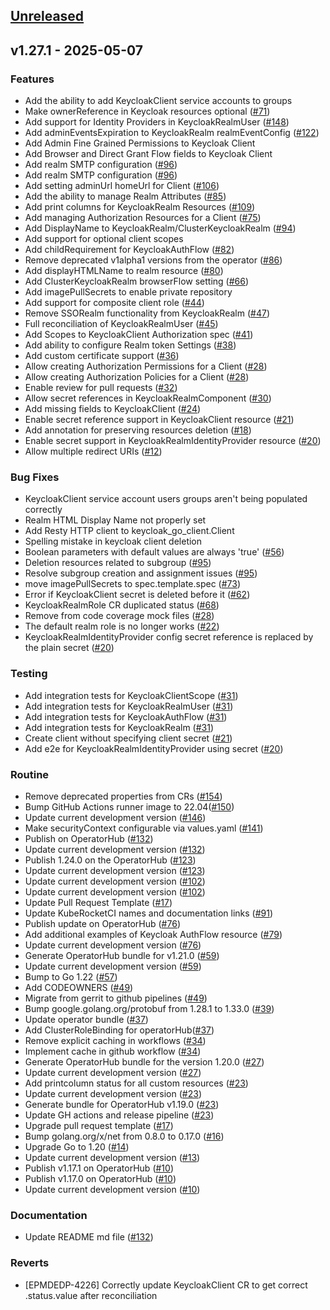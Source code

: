 <a name="unreleased"></a>
## [Unreleased]


<a name="v1.27.1"></a>
## v1.27.1 - 2025-05-07
### Features
- Add the ability to add KeycloakClient service accounts to groups
- Make ownerReference in Keycloak resources optional ([#71](https://github.com/epam/edp-keycloak-operator/issues/71))
- Add support for Identity Providers in KeycloakRealmUser ([#148](https://github.com/epam/edp-keycloak-operator/issues/148))
- Add adminEventsExpiration to KeycloakRealm realmEventConfig ([#122](https://github.com/epam/edp-keycloak-operator/issues/122))
- Add Admin Fine Grained Permissions to Keycloak Client
- Add Browser and Direct Grant Flow fields to Keycloak Client
- Add realm SMTP configuration ([#96](https://github.com/epam/edp-keycloak-operator/issues/96))
- Add realm SMTP configuration ([#96](https://github.com/epam/edp-keycloak-operator/issues/96))
- Add setting adminUrl homeUrl for Client ([#106](https://github.com/epam/edp-keycloak-operator/issues/106))
- Add the ability to manage Realm Attributes ([#85](https://github.com/epam/edp-keycloak-operator/issues/85))
- Add print columns for KeycloakRealm Resources ([#109](https://github.com/epam/edp-keycloak-operator/issues/109))
- Add managing Authorization Resources for a Client ([#75](https://github.com/epam/edp-keycloak-operator/issues/75))
- Add DisplayName to KeycloakRealm/ClusterKeycloakRealm ([#94](https://github.com/epam/edp-keycloak-operator/issues/94))
- Add support for optional client scopes
- Add childRequirement for KeycloakAuthFlow ([#82](https://github.com/epam/edp-keycloak-operator/issues/82))
- Remove deprecated v1alpha1 versions from the operator ([#86](https://github.com/epam/edp-keycloak-operator/issues/86))
- Add displayHTMLName to realm resource ([#80](https://github.com/epam/edp-keycloak-operator/issues/80))
- Add ClusterKeycloakRealm browserFlow setting ([#66](https://github.com/epam/edp-keycloak-operator/issues/66))
- Add imagePullSecrets to enable private repository
- Add support for composite client role ([#44](https://github.com/epam/edp-keycloak-operator/issues/44))
- Remove SSORealm functionality from KeycloakRealm ([#47](https://github.com/epam/edp-keycloak-operator/issues/47))
- Full reconciliation of KeycloakRealmUser  ([#45](https://github.com/epam/edp-keycloak-operator/issues/45))
- Add Scopes to KeycloakClient Authorization spec ([#41](https://github.com/epam/edp-keycloak-operator/issues/41))
- Add ability to configure Realm token Settings ([#38](https://github.com/epam/edp-keycloak-operator/issues/38))
- Add custom certificate support ([#36](https://github.com/epam/edp-keycloak-operator/issues/36))
- Allow creating Authorization Permissions for a Client ([#28](https://github.com/epam/edp-keycloak-operator/issues/28))
- Allow creating Authorization Policies for a Client ([#28](https://github.com/epam/edp-keycloak-operator/issues/28))
- Enable review for pull requests ([#32](https://github.com/epam/edp-keycloak-operator/issues/32))
- Allow secret references in KeycloakRealmComponent ([#30](https://github.com/epam/edp-keycloak-operator/issues/30))
- Add missing fields to KeycloakClient ([#24](https://github.com/epam/edp-keycloak-operator/issues/24))
- Enable secret reference support in KeycloakClient resource ([#21](https://github.com/epam/edp-keycloak-operator/issues/21))
- Add annotation for preserving resources deletion ([#18](https://github.com/epam/edp-keycloak-operator/issues/18))
- Enable secret support in KeycloakRealmIdentityProvider resource ([#20](https://github.com/epam/edp-keycloak-operator/issues/20))
- Allow multiple redirect URIs ([#12](https://github.com/epam/edp-keycloak-operator/issues/12))

### Bug Fixes
- KeycloakClient service account users groups aren't being populated correctly
- Realm HTML Display Name not properly set
- Add Resty HTTP client to keycloak_go_client.Client
- Spelling mistake in keycloak client deletion
- Boolean parameters with default values are always 'true' ([#56](https://github.com/epam/edp-keycloak-operator/issues/56))
- Deletion resources related to subgroup ([#95](https://github.com/epam/edp-keycloak-operator/issues/95))
- Resolve subgroup creation and assignment issues ([#95](https://github.com/epam/edp-keycloak-operator/issues/95))
- move imagePullSecrets to spec.template.spec ([#73](https://github.com/epam/edp-keycloak-operator/issues/73))
- Error if KeycloakClient secret is deleted before it ([#62](https://github.com/epam/edp-keycloak-operator/issues/62))
- KeycloakRealmRole CR duplicated status ([#68](https://github.com/epam/edp-keycloak-operator/issues/68))
- Remove from code coverage mock files ([#28](https://github.com/epam/edp-keycloak-operator/issues/28))
- The default realm role is no longer works ([#22](https://github.com/epam/edp-keycloak-operator/issues/22))
- KeycloakRealmIdentityProvider config secret reference is replaced by the plain secret ([#20](https://github.com/epam/edp-keycloak-operator/issues/20))

### Testing
- Add integration tests for KeycloakClientScope ([#31](https://github.com/epam/edp-keycloak-operator/issues/31))
- Add integration tests for KeycloakRealmUser ([#31](https://github.com/epam/edp-keycloak-operator/issues/31))
- Add integration tests for KeycloakAuthFlow ([#31](https://github.com/epam/edp-keycloak-operator/issues/31))
- Add integration tests for KeycloakRealm ([#31](https://github.com/epam/edp-keycloak-operator/issues/31))
- Create client without specifying client secret ([#21](https://github.com/epam/edp-keycloak-operator/issues/21))
- Add e2e for KeycloakRealmIdentityProvider using secret ([#20](https://github.com/epam/edp-keycloak-operator/issues/20))

### Routine
- Remove deprecated properties from CRs ([#154](https://github.com/epam/edp-keycloak-operator/issues/154))
- Bump GitHub Actions runner image to 22.04([#150](https://github.com/epam/edp-keycloak-operator/issues/150))
- Update current development version ([#146](https://github.com/epam/edp-keycloak-operator/issues/146))
- Make securityContext configurable via values.yaml ([#141](https://github.com/epam/edp-keycloak-operator/issues/141))
- Publish on OperatorHub ([#132](https://github.com/epam/edp-keycloak-operator/issues/132))
- Update current development version ([#132](https://github.com/epam/edp-keycloak-operator/issues/132))
- Publish 1.24.0 on the OperatorHub ([#123](https://github.com/epam/edp-keycloak-operator/issues/123))
- Update current development version ([#123](https://github.com/epam/edp-keycloak-operator/issues/123))
- Update current development version ([#102](https://github.com/epam/edp-keycloak-operator/issues/102))
- Update current development version ([#102](https://github.com/epam/edp-keycloak-operator/issues/102))
- Update Pull Request Template ([#17](https://github.com/epam/edp-keycloak-operator/issues/17))
- Update KubeRocketCI names and documentation links ([#91](https://github.com/epam/edp-keycloak-operator/issues/91))
- Publish update on OperatorHub ([#76](https://github.com/epam/edp-keycloak-operator/issues/76))
- Add additional examples of Keycloak AuthFlow resource ([#79](https://github.com/epam/edp-keycloak-operator/issues/79))
- Update current development version ([#76](https://github.com/epam/edp-keycloak-operator/issues/76))
- Generate OperatorHub bundle for v1.21.0 ([#59](https://github.com/epam/edp-keycloak-operator/issues/59))
- Update current development version ([#59](https://github.com/epam/edp-keycloak-operator/issues/59))
- Bump to Go 1.22 ([#57](https://github.com/epam/edp-keycloak-operator/issues/57))
- Add CODEOWNERS ([#49](https://github.com/epam/edp-keycloak-operator/issues/49))
- Migrate from gerrit to github pipelines ([#49](https://github.com/epam/edp-keycloak-operator/issues/49))
- Bump google.golang.org/protobuf from 1.28.1 to 1.33.0 ([#39](https://github.com/epam/edp-keycloak-operator/issues/39))
- Update operator bundle ([#37](https://github.com/epam/edp-keycloak-operator/issues/37))
- Add ClusterRoleBinding for operatorHub([#37](https://github.com/epam/edp-keycloak-operator/issues/37))
- Remove explicit caching in workflows ([#34](https://github.com/epam/edp-keycloak-operator/issues/34))
- Implement cache in github workflow ([#34](https://github.com/epam/edp-keycloak-operator/issues/34))
- Generate OperatorHub bundle for the version 1.20.0 ([#27](https://github.com/epam/edp-keycloak-operator/issues/27))
- Update current development version ([#27](https://github.com/epam/edp-keycloak-operator/issues/27))
- Add printcolumn status for all custom resources ([#23](https://github.com/epam/edp-keycloak-operator/issues/23))
- Update current development version ([#23](https://github.com/epam/edp-keycloak-operator/issues/23))
- Generate bundle for OperatorHub v1.19.0 ([#23](https://github.com/epam/edp-keycloak-operator/issues/23))
- Update GH actions and release pipeline ([#23](https://github.com/epam/edp-keycloak-operator/issues/23))
- Upgrade pull request template ([#17](https://github.com/epam/edp-keycloak-operator/issues/17))
- Bump golang.org/x/net from 0.8.0 to 0.17.0 ([#16](https://github.com/epam/edp-keycloak-operator/issues/16))
- Upgrade Go to 1.20 ([#14](https://github.com/epam/edp-keycloak-operator/issues/14))
- Update current development version ([#13](https://github.com/epam/edp-keycloak-operator/issues/13))
- Publish v1.17.1 on OperatorHub ([#10](https://github.com/epam/edp-keycloak-operator/issues/10))
- Publish v1.17.0 on OperatorHub ([#10](https://github.com/epam/edp-keycloak-operator/issues/10))
- Update current development version ([#10](https://github.com/epam/edp-keycloak-operator/issues/10))

### Documentation
- Update README md file ([#132](https://github.com/epam/edp-keycloak-operator/issues/132))

### Reverts
- [EPMDEDP-4226] Correctly update KeycloakClient CR to get correct .status.value after reconciliation


[Unreleased]: https://github.com/epam/edp-keycloak-operator/compare/v1.27.1...HEAD
